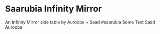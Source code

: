 # Saarubia Infinity Mirror
An Infinity Mirror side table by Aurooba + Saad #saarubia
Some Text
Saad
Aurooba
